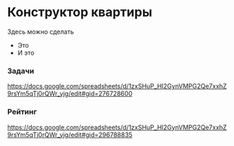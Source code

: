 # Конструктор квартиры

Здесь можно сделать
* Это
* И это

### Задачи
https://docs.google.com/spreadsheets/d/1zxSHuP_HI2GynVMPG2Qe7xxhZ9rsYm5qTj0rQWr_yjg/edit#gid=276728600

### Рейтинг
https://docs.google.com/spreadsheets/d/1zxSHuP_HI2GynVMPG2Qe7xxhZ9rsYm5qTj0rQWr_yjg/edit#gid=296788835
